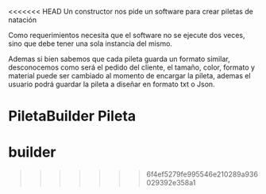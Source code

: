 <<<<<<< HEAD
Un constructor nos pide un software para crear piletas de natación

Como requerimientos necesita que el software no se ejecute dos veces, sino que debe tener una sola instancia del mismo.

Ademas si bien sabemos  que cada pileta guarda un formato similar, desconocemos como  será el pedido del cliente, el tamaño, color, formato y material puede ser cambiado al momento de encargar la pileta, ademas el usuario podrá guardar la pileta a diseñar en formato txt o Json.

PiletaBuilder
Pileta
=======
# builder
>>>>>>> 6f4ef5279fe995546e210289a936029392e358a1
